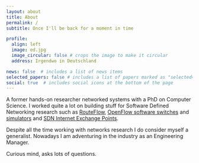 ```yaml
---
layout: about
title: About
permalink: /
subtitle: Once I'll be back for a moment in time 

profile:
  align: left
  image: ed.jpg
  image_circular: false # crops the image to make it circular
  address: Irgendwo in Deutschland

news: false  # includes a list of news items
selected_papers: false # includes a list of papers marked as "selected={true}"
social: true  # includes social icons at the bottom of the page
---
```


A former hands-on researcher networked systems with a PhD on Computer Science. I worked quite a lot on building stuff for Software Defined Networking research such as [RouteFlow](https://routeflow.github.io/RouteFlow/), [OpenFlow software switches](https://github.com/CPqD/ofsoftswitch13) and [simulators](https://github.com/ederlf/horse) and [SDN Internet Exchange Points](https://www.dropbox.com/s/dd1cuxl9t0yb8mm/Design-of-scalable-SDN-IXPs-fabrics.pdf?dl=0).

Despite all the time working with networks research I do consider myself a generalist. Nowadays I am adventuring in the industry as an Engineering Manager.

Curious mind, asks lots of questions. 



